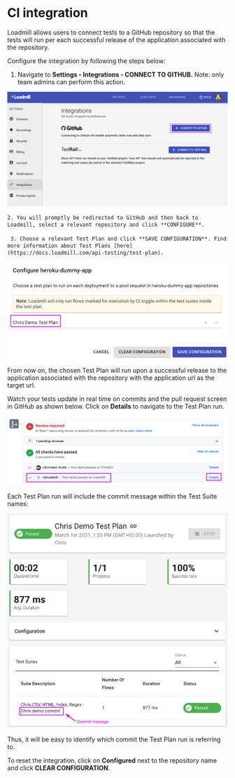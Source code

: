 # CI integration

Loadmill allows users to connect tests to a GitHub repository so that the tests will run per each successful release of the application associated with the repository. 

Configure the integration by following the steps below:

1. Navigate to **Settings - Integrations - CONNECT TO GITHUB.** Note: only team admins can perform this action.

![GitHub Integration Settings page](../../.gitbook/assets/screenshot-2021-03-01t123334.606.png)

    2. You will promptly be redirected to GitHub and then back to Loadmill, select a relevant repository and click **CONFIGURE**.

     3. Choose a relevant Test Plan and click **SAVE CONFIGURATION**. Find more information about Test Plans [here](https://docs.loadmill.com/api-testing/test-plan).

![Selecting Test Plan](../../.gitbook/assets/screenshot-2021-03-01t154532.233.png)

From now on, the chosen Test Plan will run upon a successful release to the application associated with the repository with the application url as the target url. 

Watch your tests update in real time on commits and the pull request screen in GitHub as shown below. Click on **Details** to navigate to the Test Plan run.

![Pull request screen](../../.gitbook/assets/screenshot-2021-03-01t160732.221.png)

Each Test Plan run will include the commit message within the Test Suite names:

![Test Plan run screen](../../.gitbook/assets/screenshot-2021-03-01t162452.885.png)

Thus, it will be easy to identify which commit the Test Plan run is referring to.

To reset the integration, click on **Configured** next to the repository name and click **CLEAR CONFIGURATION**.

